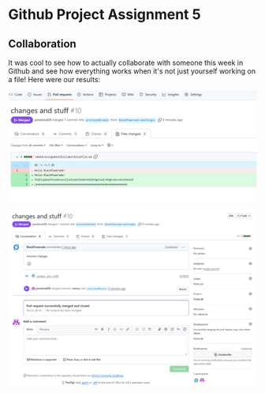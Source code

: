 # Github Project Assignment 5
## Collaboration

It was cool to see how to actually collaborate with someone this week in Github and see how everything works when it's not just yourself working on a file! Here were our results:

![Github collab](collab1.png)

![Github collab](collab2.png)